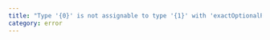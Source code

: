 ```yaml
---
title: "Type '{0}' is not assignable to type '{1}' with 'exactOptionalPropertyTypes: true'. Consider adding 'undefined' to the types of the target's properties."
category: error
---
```

